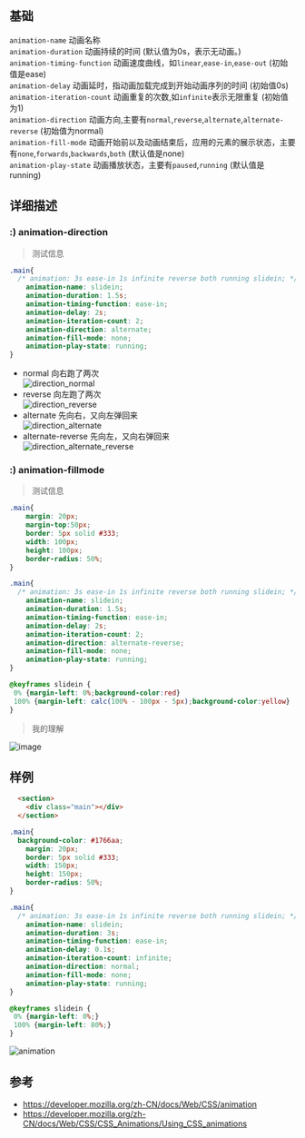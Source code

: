 
## 基础

`animation-name` 动画名称  
`animation-duration` 动画持续的时间 (默认值为0s，表示无动画。)  
`animation-timing-function` 动画速度曲线，如`linear`,`ease-in`,`ease-out` (初始值是ease)  
`animation-delay` 动画延时，指动画加载完成到开始动画序列的时间  (初始值0s)  
`animation-iteration-count` 动画重复的次数,如`infinite`表示无限重复  (初始值为1)  
`animation-direction` 动画方向,主要有`normal`,`reverse`,`alternate`,`alternate-reverse`  (初始值为normal)  
`animation-fill-mode` 动画开始前以及动画结束后，应用的元素的展示状态，主要有`none`,`forwards`,`backwards`,`both`  (默认值是none)  
`animation-play-state` 动画播放状态，主要有`paused`,`running`  (默认值是running)  

## 详细描述

### :) animation-direction 
> 测试信息
```css
.main{
  /* animation: 3s ease-in 1s infinite reverse both running slidein; */
    animation-name: slidein;
    animation-duration: 1.5s;
    animation-timing-function: ease-in;
    animation-delay: 2s;
    animation-iteration-count: 2;
    animation-direction: alternate;
    animation-fill-mode: none; 
    animation-play-state: running;
}
```

-  normal 向右跑了两次  
![direction_normal](https://user-images.githubusercontent.com/16630659/59479614-4379c780-8e90-11e9-8f3d-61565c2de7d9.gif)
- reverse 向左跑了两次  
![direction_reverse](https://user-images.githubusercontent.com/16630659/59479611-42e13100-8e90-11e9-8e70-a1dbf4a54f6d.gif)
- alternate 先向右，又向左弹回来  
![direction_alternate](https://user-images.githubusercontent.com/16630659/59479612-42e13100-8e90-11e9-8f77-ae77d6a70a72.gif)
- alternate-reverse  先向左，又向右弹回来  
![direction_alternate_reverse](https://user-images.githubusercontent.com/16630659/59479613-4379c780-8e90-11e9-8c36-d4eb3970219f.gif)


### :) animation-fillmode
> 测试信息
```css
.main{
    margin: 20px;
    margin-top:50px;
    border: 5px solid #333;
    width: 100px;
    height: 100px;
    border-radius: 50%;
}

.main{
  /* animation: 3s ease-in 1s infinite reverse both running slidein; */
    animation-name: slidein;
    animation-duration: 1.5s;
    animation-timing-function: ease-in;
    animation-delay: 2s;
    animation-iteration-count: 2;
    animation-direction: alternate-reverse;
    animation-fill-mode: none; 
    animation-play-state: running;
}

@keyframes slidein {
 0% {margin-left: 0%;background-color:red}
 100% {margin-left: calc(100% - 100px - 5px);background-color:yellow}
}
```

> 我的理解

![image](https://user-images.githubusercontent.com/16630659/59480289-a5d3c780-8e92-11e9-995d-1a206229a44a.png)






## 样例

```html
  <section>
    <div class="main"></div>
  </section>
```

```css
.main{
  background-color: #1766aa;
    margin: 20px;
    border: 5px solid #333;
    width: 150px;
    height: 150px;
    border-radius: 50%;
}

.main{
  /* animation: 3s ease-in 1s infinite reverse both running slidein; */
    animation-name: slidein;
    animation-duration: 3s;
    animation-timing-function: ease-in;
    animation-delay: 0.1s;
    animation-iteration-count: infinite;
    animation-direction: normal;
    animation-fill-mode: none;
    animation-play-state: running;
}

@keyframes slidein {
 0% {margin-left: 0%;}
 100% {margin-left: 80%;}
}
```

![animation](https://user-images.githubusercontent.com/16630659/59418639-f21ff880-8dfb-11e9-8771-3fccb3da8088.gif)


## 参考
- https://developer.mozilla.org/zh-CN/docs/Web/CSS/animation
- https://developer.mozilla.org/zh-CN/docs/Web/CSS/CSS_Animations/Using_CSS_animations

